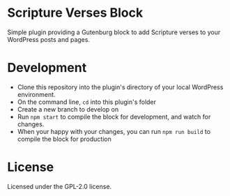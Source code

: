 # Scripture Verses Block

Simple plugin providing a Gutenburg block to add Scripture verses to your WordPress posts and pages.


# Development

- Clone this repository into the plugin's directory of your local WordPress environment.
- On the command line, `cd` into this plugin's folder
- Create a new branch to develop on
- Run `npm start` to compile the block for development, and watch for changes.
- When your happy with your changes, you can run `npm run build` to compile the block for production


# License 

Licensed under the GPL-2.0 license.
